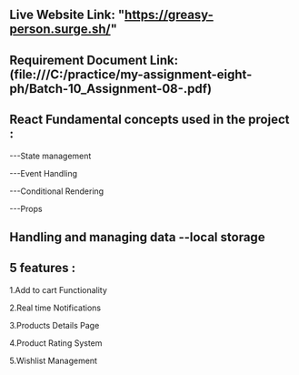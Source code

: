## Live Website Link: "https://greasy-person.surge.sh/"   

## Requirement Document Link: (file:///C:/practice/my-assignment-eight-ph/Batch-10_Assignment-08-.pdf)
##  React Fundamental concepts used in the project : 

---State management

---Event Handling

---Conditional Rendering

---Props

## Handling and managing data --local storage

## 5 features :

1.Add to cart Functionality

2.Real time Notifications

3.Products Details Page

4.Product Rating System

5.Wishlist Management